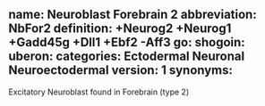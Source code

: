 name: Neuroblast Forebrain 2
abbreviation: NbFor2
definition: +Neurog2 +Neurog1 +Gadd45g +Dll1 +Ebf2 -Aff3
go:
shogoin: 
uberon:
categories: Ectodermal Neuronal Neuroectodermal
version: 1
synonyms:
---

Excitatory Neuroblast found in Forebrain (type 2)


